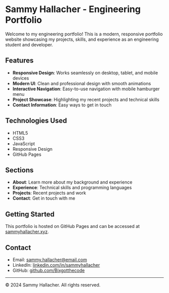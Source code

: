# Sammy Hallacher - Engineering Portfolio

Welcome to my engineering portfolio! This is a modern, responsive portfolio website showcasing my projects, skills, and experience as an engineering student and developer.

## Features

- **Responsive Design**: Works seamlessly on desktop, tablet, and mobile devices
- **Modern UI**: Clean and professional design with smooth animations
- **Interactive Navigation**: Easy-to-use navigation with mobile hamburger menu
- **Project Showcase**: Highlighting my recent projects and technical skills
- **Contact Information**: Easy ways to get in touch

## Technologies Used

- HTML5
- CSS3
- JavaScript
- Responsive Design
- GitHub Pages

## Sections

- **About**: Learn more about my background and experience
- **Experience**: Technical skills and programming languages
- **Projects**: Recent projects and work
- **Contact**: Get in touch with me

## Getting Started

This portfolio is hosted on GitHub Pages and can be accessed at [sammyhallacher.xyz](https://sammyhallacher.xyz).

## Contact

- Email: sammy.hallacher@email.com
- LinkedIn: [linkedin.com/in/sammyhallacher](https://linkedin.com/in/sammyhallacher)
- GitHub: [github.com/Bixgotthecode](https://github.com/Bixgotthecode)

---

© 2024 Sammy Hallacher. All rights reserved.